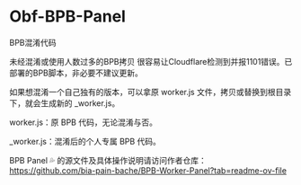 # Obf-BPB-Panel
BPB混淆代码

未经混淆或使用人数过多的BPB拷贝 很容易让Cloudflare检测到并报1101错误。已部署的BPB脚本，非必要不建议更新。

如果想混淆一个自己独有的版本，可以拿原 worker.js 文件，拷贝或替换到根目录下，就会生成新的 _worker.js。

worker.js：原 BPB 代码，无论混淆与否。

_worker.js：混淆后的个人专属 BPB 代码。


BPB Panel 💦 的源文件及具体操作说明请访问作者仓库：
https://github.com/bia-pain-bache/BPB-Worker-Panel?tab=readme-ov-file
